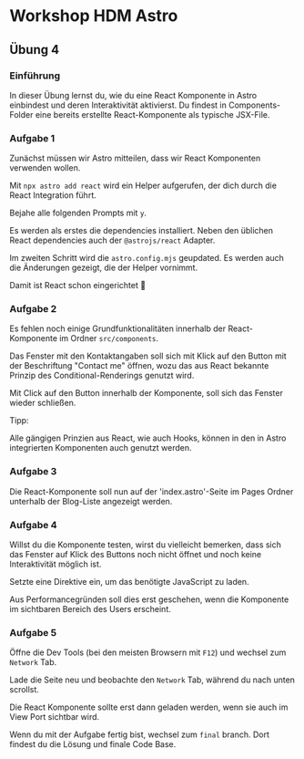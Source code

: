 # Workshop HDM Astro

## Übung 4

### Einführung

In dieser Übung lernst du, wie du eine React Komponente in Astro einbindest und deren Interaktivität aktivierst.
Du findest in Components-Folder eine bereits erstellte React-Komponente als typische JSX-File.

### Aufgabe 1

Zunächst müssen wir Astro mitteilen, dass wir React Komponenten verwenden wollen.

Mit `npx astro add react` wird ein Helper aufgerufen, der dich durch die React Integration führt.

Bejahe alle folgenden Prompts mit `y`.

Es werden als erstes die dependencies installiert. Neben den üblichen React dependencies auch der `@astrojs/react` Adapter.

Im zweiten Schritt wird die `astro.config.mjs` geupdated. Es werden auch die Änderungen gezeigt, die der Helper vornimmt.

Damit ist React schon eingerichtet 🎉

### Aufgabe 2

Es fehlen noch einige Grundfunktionalitäten innerhalb der React-Komponente im Ordner `src/components`.

Das Fenster mit den Kontaktangaben soll sich mit Klick auf den Button mit der Beschriftung "Contact me"
öffnen, wozu das aus React bekannte Prinzip des Conditional-Renderings genutzt wird.

Mit Click auf den Button innerhalb der Komponente, soll sich das Fenster wieder schließen.

Tipp:

Alle gängigen Prinzien aus React, wie auch Hooks, können in den in Astro integrierten Komponenten auch genutzt werden.

### Aufgabe 3

Die React-Komponente soll nun auf der 'index.astro'-Seite im Pages Ordner unterhalb der Blog-Liste angezeigt werden. 

### Aufgabe 4

Willst du die Komponente testen, wirst du vielleicht bemerken, dass sich das Fenster auf Klick des Buttons
noch nicht öffnet und noch keine Interaktivität möglich ist.

Setzte eine Direktive ein, um das benötigte JavaScript zu laden. 

Aus Performancegründen soll dies erst geschehen, wenn die Komponente im sichtbaren Bereich des Users erscheint.

### Aufgabe 5

Öffne die Dev Tools (bei den meisten Browsern mit `F12`) und wechsel zum `Network` Tab.

Lade die Seite neu und beobachte den `Network` Tab, während du nach unten scrollst.

Die React Komponente sollte erst dann geladen werden, wenn sie auch im View Port sichtbar wird.

Wenn du mit der Aufgabe fertig bist, wechsel zum `final` branch. Dort findest du die Lösung und finale Code Base.